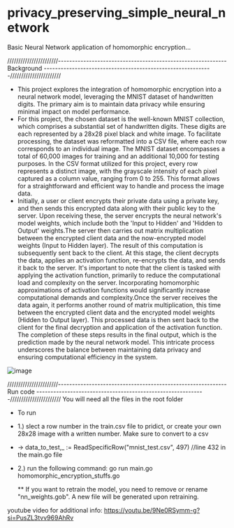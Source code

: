 # privacy_preserving_simple_neural_network
Basic Neural Network application of homomorphic encryption...

///////////////////////------------------------------------------------------------ Background ------------------------------------------------------------///////////////////////
- This project explores the integration of homomorphic encryption into a neural network model, leveraging the MNIST dataset of handwritten digits. The primary aim is to maintain data privacy while ensuring minimal impact on model performance.
- For this project, the chosen dataset is the well-known MNIST collection, which comprises a substantial set of handwritten digits. These digits are each represented by a 28x28 pixel black and white image. To facilitate processing, the dataset was reformatted into a CSV file, where each row corresponds to an individual image. The MNIST dataset encompasses a total of 60,000 images for training and an additional 10,000 for testing purposes. In the CSV format utilized for this project, every row represents a distinct image, with the grayscale intensity of each pixel captured as a column value, ranging from 0 to 255. This format allows for a straightforward and efficient way to handle and process the image data.
- Initially, a user or client encrypts their private data using a private key, and then sends this encrypted data along with their public key to the server. Upon receiving these, the server encrypts the neural network's model weights, which include both the 'Input to Hidden' and 'Hidden to Output' weights.The server then carries out matrix multiplication between the encrypted client data and the now-encrypted model weights (Input to Hidden layer). The result of this computation is subsequently sent back to the client. At this stage, the client decrypts the data, applies an activation function, re-encrypts the data, and sends it back to the server. It's important to note that the client is tasked with applying the activation function, primarily to reduce the computational load and complexity on the server. Incorporating homomorphic approximations of activation functions would significantly increase computational demands and complexity.Once the server receives the data again, it performs another round of matrix multiplication, this time between the encrypted client data and the encrypted model weights (Hidden to Output layer). This processed data is then sent back to the client for the final decryption and application of the activation function. The completion of these steps results in the final output, which is the prediction made by the neural network model. This intricate process underscores the balance between maintaining data privacy and ensuring computational efficiency in the system.


![image](https://github.com/to-curiosity/privacy_preserving_simple_neural_network/assets/67398331/07391322-5693-40b1-a642-ddd4e5f62c04)


///////////////////////------------------------------------------------------------ Run code ------------------------------------------------------------///////////////////////
You will need all the files in the root folder
- To run
- 1.) slect a row number in the train.csv file to pridict, or create your own 28x28 image with a written number. Make sure to convert to a csv
- -> data_to_test,_ := ReadSpecificRow("mnist_test.csv", 497)   //line 432 in the main.go file
- 2.) run the following command: go run main.go homomorphic_encryption_stuffs.go

  ** If you want to retrain the model, you need to remove or rename "nn_weights.gob". A new file will be generated upon retraining.


youtube video for additional info: https://youtu.be/9Ne0RSymm-g?si=PusZL3tvv969AhRv
